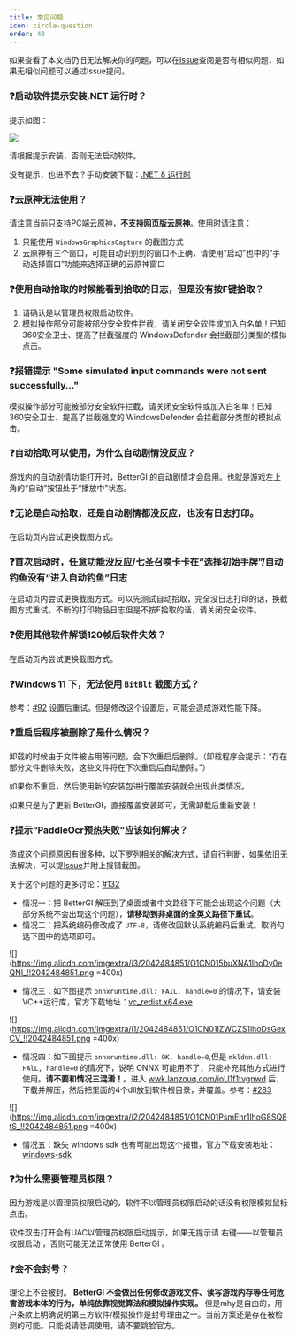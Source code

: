 ```yaml
---
title: 常见问题
icon: circle-question
order: 40
---
```


如果查看了本文档仍旧无法解决你的问题，可以在[Issue](https://github.com/babalae/better-genshin-impact/issues)查阅是否有相似问题，如果无相似问题可以通过Issue提问。

### ❓启动软件提示安装.NET 运行时？

提示如图：

![](https://img.alicdn.com/imgextra/i3/2042484851/O1CN012MVMsp1lhoDtEX1bo_!!2042484851.jpg)

请根据提示安装，否则无法启动软件。

没有提示，也进不去？手动安装下载：[.NET 8 运行时](https://dotnet.microsoft.com/zh-cn/download/dotnet/latest/runtime)

### ❓云原神无法使用？
请注意当前只支持PC端云原神，**不支持网页版云原神**。使用时请注意：
1. 只能使用 `WindowsGraphicsCapture` 的截图方式
2. 云原神有三个窗口，可能自动识别到的窗口不正确，请使用“启动”也中的“手动选择窗口”功能来选择正确的云原神窗口

### ❓使用自动拾取的时候能看到拾取的日志，但是没有按F键拾取？
1. 请确认是以管理员权限启动软件。
2. 模拟操作部分可能被部分安全软件拦截，请关闭安全软件或加入白名单！已知 360安全卫士、提高了拦截强度的 WindowsDefender 会拦截部分类型的模拟点击。

### ❓报错提示 "Some simulated input commands were not sent successfully..."
模拟操作部分可能被部分安全软件拦截，请关闭安全软件或加入白名单！已知 360安全卫士、提高了拦截强度的 WindowsDefender 会拦截部分类型的模拟点击。

### ❓自动拾取可以使用，为什么自动剧情没反应？
游戏内的自动剧情功能打开时，BetterGI 的自动剧情才会启用。也就是游戏左上角的“自动”按钮处于“播放中”状态。

### ❓无论是自动拾取，还是自动剧情都没反应，也没有日志打印。
在启动页内尝试更换截图方式。

### ❓首次启动时，任意功能没反应/七圣召唤卡卡在“选择初始手牌”/自动钓鱼没有“进入自动钓鱼”日志
在启动页内尝试更换截图方式。可以先测试自动拾取，完全没日志打印的话，换截图方式重试。不断的打印物品日志但是不按F拾取的话，请关闭安全软件。

### ❓使用其他软件解锁120帧后软件失效？
在启动页内尝试更换截图方式。

### ❓Windows 11 下，无法使用 `BitBlt` 截图方式？
参考：[#92](https://github.com/babalae/better-genshin-impact/issues/92) 设置后重试。但是修改这个设置后，可能会造成游戏性能下降。

### ❓重启后程序被删除了是什么情况？
卸载的时候由于文件被占用等问题，会下次重启后删除。（卸载程序会提示：“存在部分文件删除失败，这些文件将在下次重启后自动删除。”）

如果你不重启，然后使用新的安装包进行覆盖安装就会出现此类情况。

如果只是为了更新 BetterGI，直接覆盖安装即可，无需卸载后重新安装！

### ❓提示“PaddleOcr预热失败”应该如何解决？

造成这个问题原因有很多种，以下罗列相关的解决方式，请自行判断，如果依旧无法解决，可以提[Issue](https://github.com/babalae/better-genshin-impact/issues)并附上报错截图。

关于这个问题的更多讨论：[#132](https://github.com/babalae/better-genshin-impact/issues/132)

* 情况一：把 BetterGI 解压到了桌面或者中文路径下可能会出现这个问题（大部分系统不会出现这个问题），**请移动到非桌面的全英文路径下重试**。 
* 情况二：把系统编码修改成了 `UTF-8`，请修改回默认系统编码后重试。取消勾选下图中的选项即可。

![](https://img.alicdn.com/imgextra/i3/2042484851/O1CN015buXNA1lhoDy0eQNI_!!2042484851.png =400x)

* 情况三：如下图提示 `onnxruntime.dll: FAIL, handle=0` 的情况下，请安装VC++运行库，官方下载地址：[vc_redist.x64.exe](https://aka.ms/vs/17/release/vc_redist.x64.exe)

![](https://img.alicdn.com/imgextra/i1/2042484851/O1CN01IZWCZS1lhoDsGexCV_!!2042484851.png =400x)

* 情况四：如下图提示 `onnxruntime.dll: OK, handle=0`,但是 `mkldnn.dll: FAlL, handle=0` 的情况下，说明 ONNX 可能用不了，只能补充其他方式进行使用。**请不要和情况三混淆！**。进入 [wwk.lanzouq.com/ioU1f1tvgnwd](https://wwk.lanzouq.com/ioU1f1tvgnwd) 后，下载并解压，然后把里面的4个dll放到软件根目录，并覆盖。参考：[#283](https://github.com/babalae/better-genshin-impact/issues/283) 

![](https://img.alicdn.com/imgextra/i2/2042484851/O1CN01PsmEhr1lhoG8SQ8tS_!!2042484851.png  =400x)

* 情况五：缺失 windows sdk 也有可能出现这个报错，官方下载安装地址：[windows-sdk](https://developer.microsoft.com/zh-cn/windows/downloads/windows-sdk/)


### ❓为什么需要管理员权限？
因为游戏是以管理员权限启动的，软件不以管理员权限启动的话没有权限模拟鼠标点击。

软件双击打开会有UAC以管理员权限启动提示，如果无提示请 右键——以管理员权限启动 ，否则可能无法正常使用 BetterGI 。

### ❓会不会封号？
理论上不会被封。 **BetterGI 不会做出任何修改游戏文件、读写游戏内存等任何危害游戏本体的行为，单纯依靠视觉算法和模拟操作实现。** 但是mhy是自由的，用户条款上明确说明第三方软件/模拟操作是封号理由之一。当前方案还是存在被检测的可能。只能说请低调使用，请不要跳脸官方。
